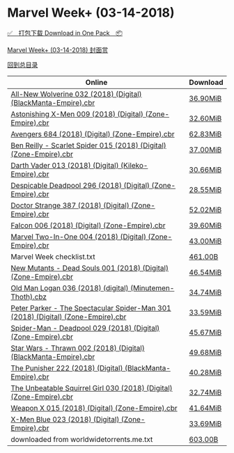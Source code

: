 # Marvel Week+ (03-14-2018)

[✅&emsp;打包下载 Download in One Pack&emsp;📦](https://pan.baidu.com/s/1IBmFmSri3yu_toGMVuMXAw)

[Marvel Week+ (03-14-2018) 封面赏](/https://github.com/alicewish/markdown/blob/master/cover/Marvel-Week-03-14-2018-Covers.md)



[回到总目录](https://github.com/alicewish/markdown/blob/master/Catalogs.md)



Online | Download
--- | ---
[All-New Wolverine 032 (2018) (Digital) (BlackManta-Empire).cbr](https://github.com/alicewish/markdown/blob/master/comic/All-New-Wolverine-032-2018-Digital-BlackManta-Empire-cbr.md) | [36.90MiB](https://pan.baidu.com/s/1IBmFmSri3yu_toGMVuMXAw#list/path=%2FMarvel%20Week%202018%20Q1%2FMarvel%20Week%2B%20%2803-14-2018%29%2F%E3%82%B3%E3%82%B7%E3%82%A8%E3%82%B1%E3%82%B5%E3%82%AA%E3%82%BF%E3%82%B3%E3%82%B5%E3%82%A2%E3%82%BF%E3%82%AB%E3%82%B1%E3%82%BF%E3%82%AB%E3%82%BF%E3%82%AF%E3%82%A6%E3%82%AF%E3%82%B5%E3%82%AA%E3%82%A6%E3%82%A8%E3%82%B7%E3%82%B5%E3%82%AB%E3%82%B3%E3%82%AB%E3%82%AF%E3%82%AF%E3%82%B7%E3%82%AB&parentPath=%2FMarvel%20Week%202018%20Q1)
[Astonishing X-Men 009 (2018) (Digital) (Zone-Empire).cbr](https://github.com/alicewish/markdown/blob/master/comic/Astonishing-X-Men-009-2018-Digital-Zone-Empire-cbr.md) | [32.60MiB](https://pan.baidu.com/s/1IBmFmSri3yu_toGMVuMXAw#list/path=%2FMarvel%20Week%202018%20Q1%2FMarvel%20Week%2B%20%2803-14-2018%29%2F%E3%82%AB%E3%82%BB%E3%82%BB%E3%82%A4%E3%82%B7%E3%82%AA%E3%82%A4%E3%82%A6%E3%82%A2%E3%82%AD%E3%82%AF%E3%82%B5%E3%82%AD%E3%82%B1%E3%82%A2%E3%82%A2%E3%82%BB%E3%82%BD%E3%82%B9%E3%82%B9%E3%82%AD%E3%82%B9%E3%82%B5%E3%82%B9%E3%82%A6%E3%82%BB%E3%82%BF%E3%82%BB%E3%82%BB%E3%82%A4%E3%82%A2%E3%82%AB&parentPath=%2FMarvel%20Week%202018%20Q1)
[Avengers 684 (2018) (Digital) (Zone-Empire).cbr](https://github.com/alicewish/markdown/blob/master/comic/Avengers-684-2018-Digital-Zone-Empire-cbr.md) | [62.83MiB](https://pan.baidu.com/s/1IBmFmSri3yu_toGMVuMXAw#list/path=%2FMarvel%20Week%202018%20Q1%2FMarvel%20Week%2B%20%2803-14-2018%29%2F%E3%82%BD%E3%82%B1%E3%82%AB%E3%82%AF%E3%82%A2%E3%82%B7%E3%82%A8%E3%82%AB%E3%82%AF%E3%82%B1%E3%82%A2%E3%82%B3%E3%82%AA%E3%82%B9%E3%82%BF%E3%82%AD%E3%82%B5%E3%82%A4%E3%82%BB%E3%82%B3%E3%82%AA%E3%82%A6%E3%82%B5%E3%82%A4%E3%82%B7%E3%82%A2%E3%82%A6%E3%82%BD%E3%82%AA%E3%82%BF%E3%82%B9%E3%82%B1&parentPath=%2FMarvel%20Week%202018%20Q1)
[Ben Reilly - Scarlet Spider 015 (2018) (Digital) (Zone-Empire).cbr](https://github.com/alicewish/markdown/blob/master/comic/Ben-Reilly-Scarlet-Spider-015-2018-Digital-Zone-Empire-cbr.md) | [37.00MiB](https://pan.baidu.com/s/1IBmFmSri3yu_toGMVuMXAw#list/path=%2FMarvel%20Week%202018%20Q1%2FMarvel%20Week%2B%20%2803-14-2018%29%2F%E3%82%BB%E3%82%B9%E3%82%BF%E3%82%B5%E3%82%A8%E3%82%A2%E3%82%BF%E3%82%B1%E3%82%AF%E3%82%B7%E3%82%AA%E3%82%BD%E3%82%B1%E3%82%A8%E3%82%B3%E3%82%A8%E3%82%AF%E3%82%AB%E3%82%B7%E3%82%B5%E3%82%A4%E3%82%AA%E3%82%B7%E3%82%AB%E3%82%B3%E3%82%BB%E3%82%BB%E3%82%BB%E3%82%BB%E3%82%B1%E3%82%B7%E3%82%A2&parentPath=%2FMarvel%20Week%202018%20Q1)
[Darth Vader 013 (2018) (Digital) (Kileko-Empire).cbr](https://github.com/alicewish/markdown/blob/master/comic/Darth-Vader-013-2018-Digital-Kileko-Empire-cbr.md) | [30.66MiB](https://pan.baidu.com/s/1IBmFmSri3yu_toGMVuMXAw#list/path=%2FMarvel%20Week%202018%20Q1%2FMarvel%20Week%2B%20%2803-14-2018%29%2F%E3%82%BD%E3%82%A8%E3%82%B7%E3%82%A4%E3%82%BF%E3%82%AD%E3%82%B3%E3%82%BD%E3%82%AD%E3%82%B3%E3%82%B7%E3%82%BD%E3%82%A6%E3%82%BD%E3%82%A2%E3%82%AB%E3%82%A2%E3%82%B5%E3%82%AB%E3%82%A2%E3%82%AD%E3%82%A6%E3%82%B1%E3%82%B7%E3%82%AB%E3%82%BB%E3%82%BF%E3%82%BF%E3%82%BB%E3%82%AA%E3%82%A8%E3%82%B3&parentPath=%2FMarvel%20Week%202018%20Q1)
[Despicable Deadpool 296 (2018) (Digital) (Zone-Empire).cbr](https://github.com/alicewish/markdown/blob/master/comic/Despicable-Deadpool-296-2018-Digital-Zone-Empire-cbr.md) | [28.55MiB](https://pan.baidu.com/s/1IBmFmSri3yu_toGMVuMXAw#list/path=%2FMarvel%20Week%202018%20Q1%2FMarvel%20Week%2B%20%2803-14-2018%29%2F%E3%82%BF%E3%82%B9%E3%82%B3%E3%82%AA%E3%82%AD%E3%82%B1%E3%82%A4%E3%82%AD%E3%82%BB%E3%82%B5%E3%82%B7%E3%82%BB%E3%82%A2%E3%82%A4%E3%82%A2%E3%82%AD%E3%82%A8%E3%82%B3%E3%82%AD%E3%82%AD%E3%82%A8%E3%82%AF%E3%82%AF%E3%82%B3%E3%82%B7%E3%82%AD%E3%82%A4%E3%82%AF%E3%82%A8%E3%82%A6%E3%82%BB%E3%82%B9&parentPath=%2FMarvel%20Week%202018%20Q1)
[Doctor Strange 387 (2018) (Digital) (Zone-Empire).cbr](https://github.com/alicewish/markdown/blob/master/comic/Doctor-Strange-387-2018-Digital-Zone-Empire-cbr.md) | [52.02MiB](https://pan.baidu.com/s/1IBmFmSri3yu_toGMVuMXAw#list/path=%2FMarvel%20Week%202018%20Q1%2FMarvel%20Week%2B%20%2803-14-2018%29%2F%E3%82%BF%E3%82%B9%E3%82%B7%E3%82%B7%E3%82%B1%E3%82%B7%E3%82%A6%E3%82%AF%E3%82%A8%E3%82%AF%E3%82%BB%E3%82%AB%E3%82%B7%E3%82%A6%E3%82%B5%E3%82%A4%E3%82%BF%E3%82%B1%E3%82%BF%E3%82%A4%E3%82%A8%E3%82%AB%E3%82%BF%E3%82%AF%E3%82%B3%E3%82%BB%E3%82%A4%E3%82%A2%E3%82%B1%E3%82%BB%E3%82%BF%E3%82%BD&parentPath=%2FMarvel%20Week%202018%20Q1)
[Falcon 006 (2018) (Digital) (Zone-Empire).cbr](https://github.com/alicewish/markdown/blob/master/comic/Falcon-006-2018-Digital-Zone-Empire-cbr.md) | [39.60MiB](https://pan.baidu.com/s/1IBmFmSri3yu_toGMVuMXAw#list/path=%2FMarvel%20Week%202018%20Q1%2FMarvel%20Week%2B%20%2803-14-2018%29%2F%E3%82%A2%E3%82%B5%E3%82%AB%E3%82%B7%E3%82%AD%E3%82%B9%E3%82%BF%E3%82%B1%E3%82%BB%E3%82%AD%E3%82%B5%E3%82%A4%E3%82%B3%E3%82%A8%E3%82%B3%E3%82%B3%E3%82%AB%E3%82%A4%E3%82%A8%E3%82%AF%E3%82%AB%E3%82%B5%E3%82%A8%E3%82%B9%E3%82%BF%E3%82%B9%E3%82%A4%E3%82%BD%E3%82%B5%E3%82%A6%E3%82%B9%E3%82%AD&parentPath=%2FMarvel%20Week%202018%20Q1)
[Marvel Two-In-One 004 (2018) (Digital) (Zone-Empire).cbr](https://github.com/alicewish/markdown/blob/master/comic/Marvel-Two-In-One-004-2018-Digital-Zone-Empire-cbr.md) | [43.00MiB](https://pan.baidu.com/s/1IBmFmSri3yu_toGMVuMXAw#list/path=%2FMarvel%20Week%202018%20Q1%2FMarvel%20Week%2B%20%2803-14-2018%29%2F%E3%82%BD%E3%82%AF%E3%82%B3%E3%82%B5%E3%82%AF%E3%82%B9%E3%82%AD%E3%82%B5%E3%82%B1%E3%82%B9%E3%82%A6%E3%82%B1%E3%82%B1%E3%82%BB%E3%82%A8%E3%82%BF%E3%82%BB%E3%82%B1%E3%82%AF%E3%82%BD%E3%82%A2%E3%82%AA%E3%82%BD%E3%82%BD%E3%82%A2%E3%82%AA%E3%82%A6%E3%82%A8%E3%82%BF%E3%82%BB%E3%82%B7%E3%82%B5&parentPath=%2FMarvel%20Week%202018%20Q1)
Marvel Week checklist.txt | [461.00B](https://pan.baidu.com/s/1IBmFmSri3yu_toGMVuMXAw#list/path=%2FMarvel%20Week%202018%20Q1%2FMarvel%20Week%2B%20%2803-14-2018%29%2F%E3%82%B7%E3%82%BD%E3%82%BD%E3%82%AA%E3%82%A6%E3%82%B7%E3%82%B7%E3%82%B7%E3%82%AA%E3%82%AB%E3%82%B7%E3%82%B5%E3%82%AB%E3%82%B5%E3%82%AD%E3%82%BB%E3%82%B3%E3%82%B7%E3%82%AB%E3%82%B5%E3%82%AF%E3%82%B1%E3%82%B3%E3%82%A2%E3%82%AB%E3%82%AB%E3%82%B3%E3%82%B1%E3%82%B9%E3%82%A6%E3%82%A2%E3%82%BD&parentPath=%2FMarvel%20Week%202018%20Q1)
[New Mutants - Dead Souls 001 (2018) (Digital) (Zone-Empire).cbr](https://github.com/alicewish/markdown/blob/master/comic/New-Mutants-Dead-Souls-001-2018-Digital-Zone-Empire-cbr.md) | [46.54MiB](https://pan.baidu.com/s/1IBmFmSri3yu_toGMVuMXAw#list/path=%2FMarvel%20Week%202018%20Q1%2FMarvel%20Week%2B%20%2803-14-2018%29%2F%E3%82%A2%E3%82%AD%E3%82%AA%E3%82%A6%E3%82%A4%E3%82%A4%E3%82%A2%E3%82%AD%E3%82%B7%E3%82%B3%E3%82%BF%E3%82%B5%E3%82%AD%E3%82%A8%E3%82%B9%E3%82%B3%E3%82%A6%E3%82%B7%E3%82%AD%E3%82%BD%E3%82%AB%E3%82%AD%E3%82%BD%E3%82%BB%E3%82%BB%E3%82%A8%E3%82%A4%E3%82%A6%E3%82%B3%E3%82%BB%E3%82%A6%E3%82%AF&parentPath=%2FMarvel%20Week%202018%20Q1)
[Old Man Logan 036 (2018) (digital) (Minutemen-Thoth).cbz](https://github.com/alicewish/markdown/blob/master/comic/Old-Man-Logan-036-2018-digital-Minutemen-Thoth-cbz.md) | [34.74MiB](https://pan.baidu.com/s/1IBmFmSri3yu_toGMVuMXAw#list/path=%2FMarvel%20Week%202018%20Q1%2FMarvel%20Week%2B%20%2803-14-2018%29%2F%E3%82%BF%E3%82%AD%E3%82%BF%E3%82%B7%E3%82%A4%E3%82%AB%E3%82%B9%E3%82%AF%E3%82%B1%E3%82%B7%E3%82%AB%E3%82%A4%E3%82%BD%E3%82%AD%E3%82%AF%E3%82%B3%E3%82%AD%E3%82%A4%E3%82%AD%E3%82%B9%E3%82%B7%E3%82%A2%E3%82%A6%E3%82%A4%E3%82%AD%E3%82%B3%E3%82%B9%E3%82%AF%E3%82%BB%E3%82%BF%E3%82%A4%E3%82%AA&parentPath=%2FMarvel%20Week%202018%20Q1)
[Peter Parker - The Spectacular Spider-Man 301 (2018) (Digital) (Zone-Empire).cbr](https://github.com/alicewish/markdown/blob/master/comic/Peter-Parker-Spectacular-Spider-Man-301-2018-Digital-Zone-Empire-cbr.md) | [33.59MiB](https://pan.baidu.com/s/1IBmFmSri3yu_toGMVuMXAw#list/path=%2FMarvel%20Week%202018%20Q1%2FMarvel%20Week%2B%20%2803-14-2018%29%2F%E3%82%BB%E3%82%A6%E3%82%B1%E3%82%B5%E3%82%A4%E3%82%A4%E3%82%AF%E3%82%AB%E3%82%BD%E3%82%BD%E3%82%BF%E3%82%A2%E3%82%AA%E3%82%AD%E3%82%BF%E3%82%AB%E3%82%B5%E3%82%A4%E3%82%A8%E3%82%AA%E3%82%B3%E3%82%B5%E3%82%A8%E3%82%BD%E3%82%BB%E3%82%B7%E3%82%A2%E3%82%B3%E3%82%A8%E3%82%A8%E3%82%AA%E3%82%BB&parentPath=%2FMarvel%20Week%202018%20Q1)
[Spider-Man - Deadpool 029 (2018) (Digital) (Zone-Empire).cbr](https://github.com/alicewish/markdown/blob/master/comic/Spider-Man-Deadpool-029-2018-Digital-Zone-Empire-cbr.md) | [45.67MiB](https://pan.baidu.com/s/1IBmFmSri3yu_toGMVuMXAw#list/path=%2FMarvel%20Week%202018%20Q1%2FMarvel%20Week%2B%20%2803-14-2018%29%2F%E3%82%AB%E3%82%B5%E3%82%A4%E3%82%B1%E3%82%B3%E3%82%A4%E3%82%A8%E3%82%BD%E3%82%A4%E3%82%B5%E3%82%AD%E3%82%BB%E3%82%AD%E3%82%B5%E3%82%BD%E3%82%AB%E3%82%BD%E3%82%AA%E3%82%AB%E3%82%AF%E3%82%A4%E3%82%B3%E3%82%AD%E3%82%BB%E3%82%AB%E3%82%AB%E3%82%B7%E3%82%A2%E3%82%A4%E3%82%BB%E3%82%A2%E3%82%BF&parentPath=%2FMarvel%20Week%202018%20Q1)
[Star Wars - Thrawn 002 (2018) (Digital) (BlackManta-Empire).cbr](https://github.com/alicewish/markdown/blob/master/comic/Star-Wars-Thrawn-002-2018-Digital-BlackManta-Empire-cbr.md) | [49.68MiB](https://pan.baidu.com/s/1IBmFmSri3yu_toGMVuMXAw#list/path=%2FMarvel%20Week%202018%20Q1%2FMarvel%20Week%2B%20%2803-14-2018%29%2F%E3%82%A6%E3%82%A2%E3%82%A4%E3%82%BD%E3%82%A6%E3%82%AF%E3%82%AF%E3%82%A8%E3%82%A2%E3%82%B1%E3%82%B1%E3%82%B9%E3%82%B7%E3%82%B1%E3%82%A8%E3%82%B7%E3%82%A2%E3%82%B9%E3%82%BF%E3%82%B5%E3%82%B9%E3%82%A6%E3%82%BB%E3%82%A6%E3%82%A8%E3%82%B1%E3%82%AB%E3%82%B3%E3%82%B9%E3%82%A8%E3%82%B7%E3%82%B3&parentPath=%2FMarvel%20Week%202018%20Q1)
[The Punisher 222 (2018) (Digital) (BlackManta-Empire).cbr](https://github.com/alicewish/markdown/blob/master/comic/Punisher-222-2018-Digital-BlackManta-Empire-cbr.md) | [40.28MiB](https://pan.baidu.com/s/1IBmFmSri3yu_toGMVuMXAw#list/path=%2FMarvel%20Week%202018%20Q1%2FMarvel%20Week%2B%20%2803-14-2018%29%2F%E3%82%B9%E3%82%A4%E3%82%AD%E3%82%BB%E3%82%AD%E3%82%BB%E3%82%A6%E3%82%A6%E3%82%BF%E3%82%B1%E3%82%A6%E3%82%B5%E3%82%A4%E3%82%AB%E3%82%AB%E3%82%AF%E3%82%AB%E3%82%AF%E3%82%BB%E3%82%AD%E3%82%AD%E3%82%AD%E3%82%A6%E3%82%AF%E3%82%B3%E3%82%AF%E3%82%A2%E3%82%BD%E3%82%AF%E3%82%A6%E3%82%A2%E3%82%B9&parentPath=%2FMarvel%20Week%202018%20Q1)
[The Unbeatable Squirrel Girl 030 (2018) (Digital) (Zone-Empire).cbr](https://github.com/alicewish/markdown/blob/master/comic/Unbeatable-Squirrel-Girl-030-2018-Digital-Zone-Empire-cbr.md) | [32.74MiB](https://pan.baidu.com/s/1IBmFmSri3yu_toGMVuMXAw#list/path=%2FMarvel%20Week%202018%20Q1%2FMarvel%20Week%2B%20%2803-14-2018%29%2F%E3%82%AF%E3%82%B9%E3%82%A6%E3%82%AF%E3%82%B9%E3%82%B9%E3%82%A8%E3%82%B5%E3%82%BF%E3%82%A8%E3%82%BB%E3%82%BD%E3%82%A2%E3%82%B5%E3%82%B9%E3%82%AD%E3%82%B3%E3%82%AD%E3%82%AB%E3%82%AD%E3%82%B1%E3%82%A6%E3%82%A8%E3%82%A4%E3%82%B1%E3%82%B7%E3%82%BB%E3%82%A4%E3%82%B1%E3%82%AF%E3%82%BB%E3%82%B3&parentPath=%2FMarvel%20Week%202018%20Q1)
[Weapon X 015 (2018) (Digital) (Zone-Empire).cbr](https://github.com/alicewish/markdown/blob/master/comic/Weapon-X-015-2018-Digital-Zone-Empire-cbr.md) | [41.64MiB](https://pan.baidu.com/s/1IBmFmSri3yu_toGMVuMXAw#list/path=%2FMarvel%20Week%202018%20Q1%2FMarvel%20Week%2B%20%2803-14-2018%29%2F%E3%82%BB%E3%82%B3%E3%82%BD%E3%82%AF%E3%82%B7%E3%82%AF%E3%82%BF%E3%82%AA%E3%82%A8%E3%82%BD%E3%82%B5%E3%82%B1%E3%82%B5%E3%82%B3%E3%82%B1%E3%82%AA%E3%82%A2%E3%82%AD%E3%82%B1%E3%82%AA%E3%82%BD%E3%82%A8%E3%82%AD%E3%82%AB%E3%82%AA%E3%82%A4%E3%82%B5%E3%82%AB%E3%82%A4%E3%82%B9%E3%82%B1%E3%82%B9&parentPath=%2FMarvel%20Week%202018%20Q1)
[X-Men Blue 023 (2018) (Digital) (Zone-Empire).cbr](https://github.com/alicewish/markdown/blob/master/comic/X-Men-Blue-023-2018-Digital-Zone-Empire-cbr.md) | [33.69MiB](https://pan.baidu.com/s/1IBmFmSri3yu_toGMVuMXAw#list/path=%2FMarvel%20Week%202018%20Q1%2FMarvel%20Week%2B%20%2803-14-2018%29%2F%E3%82%AF%E3%82%B7%E3%82%A6%E3%82%AD%E3%82%B7%E3%82%BB%E3%82%AB%E3%82%AB%E3%82%B7%E3%82%B7%E3%82%B3%E3%82%B5%E3%82%B1%E3%82%BF%E3%82%AD%E3%82%AA%E3%82%B5%E3%82%A4%E3%82%A6%E3%82%A8%E3%82%A8%E3%82%BD%E3%82%B5%E3%82%AB%E3%82%BD%E3%82%B1%E3%82%B9%E3%82%A6%E3%82%AB%E3%82%AA%E3%82%BB%E3%82%A2&parentPath=%2FMarvel%20Week%202018%20Q1)
downloaded from worldwidetorrents.me.txt | [603.00B](https://pan.baidu.com/s/1IBmFmSri3yu_toGMVuMXAw#list/path=%2FMarvel%20Week%202018%20Q1%2FMarvel%20Week%2B%20%2803-14-2018%29%2F%E3%82%B7%E3%82%B5%E3%82%AA%E3%82%BF%E3%82%AB%E3%82%AA%E3%82%B1%E3%82%B7%E3%82%B1%E3%82%AD%E3%82%A2%E3%82%AD%E3%82%B9%E3%82%B7%E3%82%A4%E3%82%B7%E3%82%B5%E3%82%B5%E3%82%B5%E3%82%B1%E3%82%A2%E3%82%B7%E3%82%AA%E3%82%AA%E3%82%AF%E3%82%B9%E3%82%B7%E3%82%A6%E3%82%AA%E3%82%B5%E3%82%B1%E3%82%B9&parentPath=%2FMarvel%20Week%202018%20Q1)